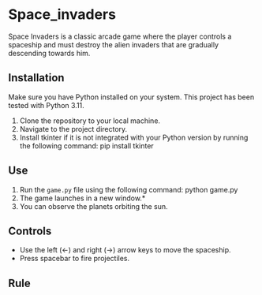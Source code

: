# Space_invaders

Space Invaders is a classic arcade game where the player controls a spaceship and must destroy the alien invaders that are gradually descending towards him.

## Installation

Make sure you have Python installed on your system. This project has been tested with Python 3.11.

1. Clone the repository to your local machine.
2. Navigate to the project directory.
3. Install tkinter if it is not integrated with your Python version by running the following command: pip install tkinter


## Use

1. Run the `game.py` file using the following command: python game.py
2. The game launches in a new window.*
3. You can observe the planets orbiting the sun.

## Controls

- Use the left (←) and right (→) arrow keys to move the spaceship.
- Press spacebar to fire projectiles.

## Rule
